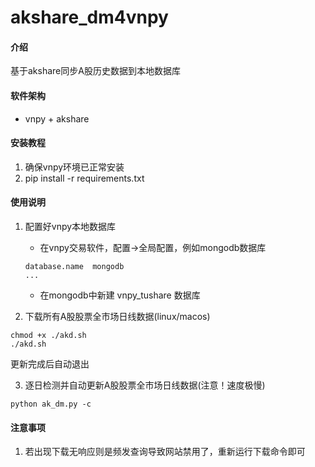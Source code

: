 # akshare_dm4vnpy

#### 介绍
基于akshare同步A股历史数据到本地数据库

#### 软件架构
* vnpy + akshare

#### 安装教程
1. 确保vnpy环境已正常安装
2.  pip install -r requirements.txt

#### 使用说明

1. 配置好vnpy本地数据库
   * 在vnpy交易软件，配置->全局配置，例如mongodb数据库
   ```
   database.name  mongodb
   ...
   ```
   * 在mongodb中新建 vnpy_tushare 数据库


2.  下载所有A股股票全市场日线数据(linux/macos)
```
chmod +x ./akd.sh
./akd.sh
```
更新完成后自动退出

3.  逐日检测并自动更新A股股票全市场日线数据(注意！速度极慢)
```
python ak_dm.py -c
```

#### 注意事项

1. 若出现下载无响应则是频发查询导致网站禁用了，重新运行下载命令即可